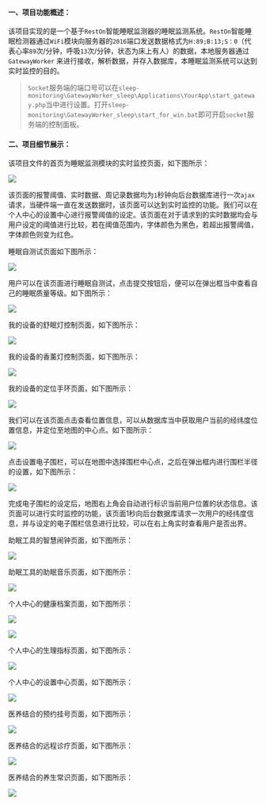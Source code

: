 #### 一、项目功能概述：
该项目实现的是一个基于`RestOn`智能睡眠监测器的睡眠监测系统。`RestOn`智能睡眠检测器通过`WiFi`模块向服务器的`2016`端口发送数据格式为`H:89;B:13;S：0`（代表心率`89`次/分钟，呼吸`13`次/分钟，状态为床上有人）的数据，本地服务器通过 `GatewayWorker` 来进行接收，解析数据，并存入数据库，本睡眠监测系统可以达到实时监控的目的。
> `Socket`服务端的端口号可以在`sleep-monitoring\GatewayWorker_sleep\Applications\YourApp\start_gateway.php`当中进行设置。打开`sleep-monitoring\GatewayWorker_sleep\start_for_win.bat`即可开启`socket`服务端的控制面板。
#### 二、项目细节展示：
该项目文件的首页为睡眠监测模块的实时监控页面，如下图所示：

![](./imgs/1.png)

该页面的报警阈值、实时数据、周记录数据均为`1`秒钟向后台数据库进行一次`ajax`请求，当硬件端一直在发送数据时，该页面可以达到实时监控的功能。我们可以在个人中心的设置中心进行报警阈值的设定。该页面在对于请求到的实时数据均会与用户设定的阈值进行比较，若在阈值范围内，字体颜色为黑色，若超出报警阈值，字体颜色则变为红色。

睡眠自测试页面如下图所示：

![](./imgs/2.png)

用户可以在该页面进行睡眠自测试，点击提交按钮后，便可以在弹出框当中查看自己的睡眠质量等级。如下图所示：

![](./imgs/3.png)

我的设备的舒眠灯控制页面，如下图所示：

![](./imgs/4.png)

我的设备的香薰灯控制页面，如下图所示：

![](./imgs/5.png)

我的设备的定位手环页面，如下图所示：

![](./imgs/6.png)

我们可以在该页面点击查看位置信息，可以从数据库当中获取用户当前的经纬度位置信息，并定位至地图的中心点。如下图所示：

![](./imgs/7.png)

点击设置电子围栏，可以在地图中选择围栏中心点，之后在弹出框内进行围栏半径的设置，如下图所示：

![](./imgs/8.png)

完成电子围栏的设定后，地图右上角会自动进行标识当前用户位置的状态信息。该页面可以进行实时监控的功能，该页面1秒向后台数据库请求一次用户的经纬度信息，并与设定的电子围栏信息进行比较，可以在右上角实时查看用户是否出界。

助眠工具的智慧闹钟页面，如下图所示：

![](./imgs/9.png)

助眠工具的助眠音乐页面，如下图所示：

![](./imgs/10.png)

个人中心的健康档案页面，如下图所示：

![](./imgs/11.png)

![](./imgs/12.png)

个人中心的生理指标页面，如下图所示：

![](./imgs/13.png)

个人中心的设置中心页面，如下图所示：

![](./imgs/14.png)

医养结合的预约挂号页面，如下图所示：

![](./imgs/15.png)

医养结合的远程诊疗页面，如下图所示：

![](./imgs/16.png)

医养结合的养生常识页面，如下图所示：

![](./imgs/17.png)

